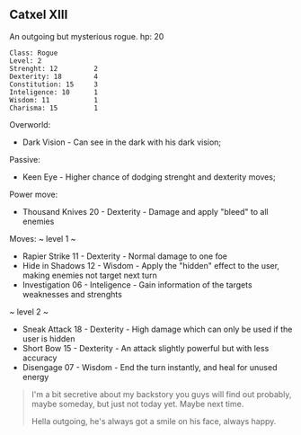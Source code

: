 ## Catxel XIII

An outgoing but mysterious rogue.
hp: 20 

	Class: Rogue
	Level: 2
	Strenght: 12         2
	Dexterity: 18        4
	Constitution: 15     3
	Inteligence: 10      1
	Wisdom: 11           1
	Charisma: 15         1

Overworld:
* Dark Vision    - Can see in the dark with his dark vision;

Passive:
* Keen Eye        - Higher chance of dodging strenght and dexterity moves;

Power move:
* Thousand Knives     20  -  Dexterity     - Damage and apply "bleed" to all enemies

Moves:
~ level 1 ~
* Rapier Strike           11   - Dexterity      - Normal damage to one foe
* Hide in Shadows    12   - Wisdom       - Apply the "hidden" effect to the user, making enemies not target next turn
* Investigation          06   - Inteligence   - Gain information of the targets weaknesses and strenghts

~ level 2 ~
* Sneak Attack       18    - Dexterity     - High damage which can only be used if the user is hidden
* Short Bow           15    - Dexterity     - An attack slightly powerful but with less accuracy
* Disengage           07   - Wisdom      - End the turn instantly, and heal for unused energy


>I'm a bit secretive about my backstory you guys will find out probably, maybe someday, but just not today yet. Maybe next time.
>
>Hella outgoing, he's always got a smile on his face, always happy.